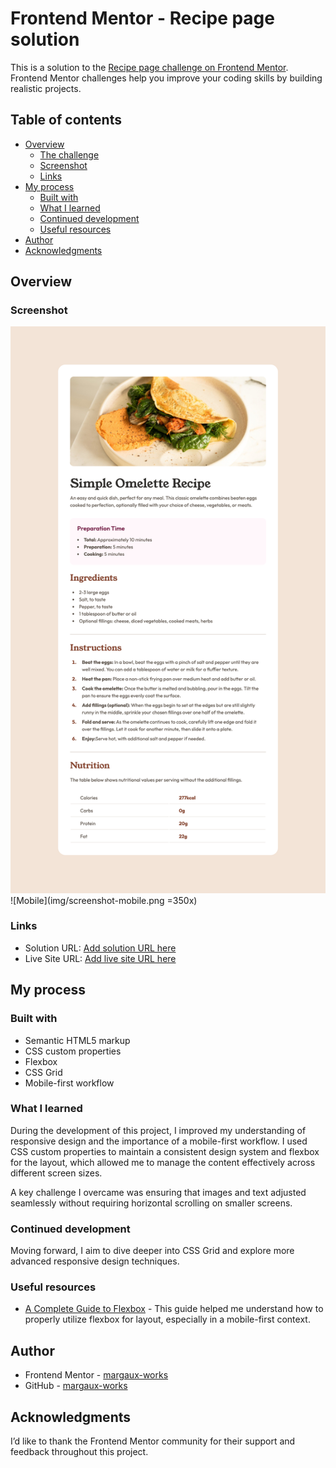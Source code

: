 # Frontend Mentor - Recipe page solution

This is a solution to the [Recipe page challenge on Frontend Mentor](https://www.frontendmentor.io/challenges/recipe-page-KiTsR8QQKm). Frontend Mentor challenges help you improve your coding skills by building realistic projects.

## Table of contents

- [Overview](#overview)
  - [The challenge](#the-challenge)
  - [Screenshot](#screenshot)
  - [Links](#links)
- [My process](#my-process)
  - [Built with](#built-with)
  - [What I learned](#what-i-learned)
  - [Continued development](#continued-development)
  - [Useful resources](#useful-resources)
- [Author](#author)
- [Acknowledgments](#acknowledgments)

## Overview

### Screenshot

![Desktop](img/screenshot-desktop.png)
![Mobile](img/screenshot-mobile.png =350x)

### Links

- Solution URL: [Add solution URL here](https://your-solution-url.com)
- Live Site URL: [Add live site URL here](https://your-live-site-url.com)

## My process

### Built with

- Semantic HTML5 markup
- CSS custom properties
- Flexbox
- CSS Grid
- Mobile-first workflow

### What I learned

During the development of this project, I improved my understanding of responsive design and the importance of a mobile-first workflow. I used CSS custom properties to maintain a consistent design system and flexbox for the layout, which allowed me to manage the content effectively across different screen sizes.

A key challenge I overcame was ensuring that images and text adjusted seamlessly without requiring horizontal scrolling on smaller screens.

### Continued development

Moving forward, I aim to dive deeper into CSS Grid and explore more advanced responsive design techniques.

### Useful resources

- [A Complete Guide to Flexbox](https://css-tricks.com/snippets/css/a-guide-to-flexbox/) - This guide helped me understand how to properly utilize flexbox for layout, especially in a mobile-first context.

## Author

- Frontend Mentor - [margaux-works](https://www.frontendmentor.io/profile/margaux-works)
- GitHub - [margaux-works](https://github.com/margaux-works)

## Acknowledgments

I’d like to thank the Frontend Mentor community for their support and feedback throughout this project.
